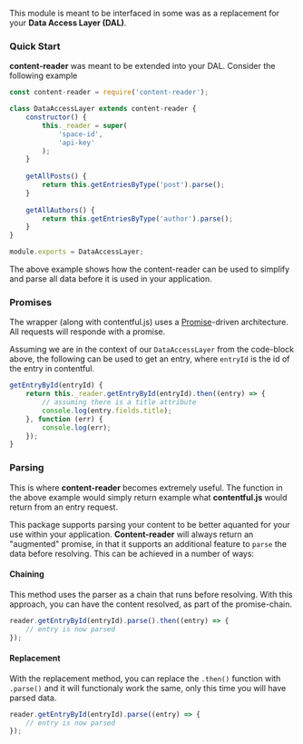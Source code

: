This module is meant to be interfaced in some was as a replacement for your **Data Access Layer (DAL)**.

### Quick Start

**content-reader** was meant to be extended into your DAL. Consider the following example

```javascript
const content-reader = require('content-reader');

class DataAccessLayer extends content-reader {
    constructor() {
        this._reader = super(
            'space-id',
            'api-key'
        );
    }
    
    getAllPosts() {
        return this.getEntriesByType('post').parse();
    }
    
    getAllAuthors() {
        return this.getEntriesByType('author').parse();
    }
}

module.exports = DataAccessLayer;
```

The above example shows how the content-reader can be used to simplify and parse all
data before it is used in your application.

### Promises

The wrapper (along with contentful.js) uses a [Promise](https://developer.mozilla.org/en-US/docs/Web/JavaScript/Reference/Global_Objects/Promise)-driven architecture. All requests will responde with a promise.

Assuming we are in the context of our `DataAccessLayer` from the code-block above, the following can be used to get an entry, where `entryId` is the id of the entry in contentful.

```javascript
getEntryById(entryId) {
    return this._reader.getEntryById(entryId).then((entry) => {
        // assuming there is a title attribute
        console.log(entry.fields.title);
    }, function (err) {
        console.log(err);
    });
}
```

### Parsing

This is where **content-reader** becomes extremely useful. The function in the above example
would simply return example what **contentful.js** would return from an entry request.

This package supports parsing your content to be better aquanted for your use within your application.
**Content-reader** will always return an "augmented" promise, in that it supports an additional feature to
`parse` the data before resolving. This can be achieved in a number of ways:

#### Chaining

This method uses the parser as a chain that runs before resolving.
With this approach, you can have the content resolved, as part of the promise-chain.

```javascript
reader.getEntryById(entryId).parse().then((entry) => {
    // entry is now parsed
});
```

#### Replacement

With the replacement method, you can replace the `.then()` function with `.parse()`
and it will functionaly work the same, only this time you will have parsed data.

```javascript
reader.getEntryById(entryId).parse((entry) => {
    // entry is now parsed
});
```
